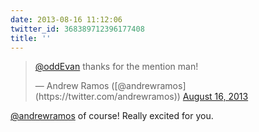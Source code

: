```yaml
---
date: 2013-08-16 11:12:06
twitter_id: 368389712396177408
title: ''
---
```


<blockquote class="twitter-tweet"><p lang="en" dir="ltr"><a href="https://twitter.com/oddEvan?ref_src=twsrc%5Etfw">@oddEvan</a> thanks for the mention man!</p>&mdash; Andrew Ramos ([@andrewramos](https://twitter.com/andrewramos)) <a href="https://twitter.com/andrewramos/status/368377201915609088?ref_src=twsrc%5Etfw">August 16, 2013</a></blockquote>
<script async src="https://platform.twitter.com/widgets.js" charset="utf-8"></script>

[@andrewramos](https://twitter.com/andrewramos) of course! Really excited for you.
